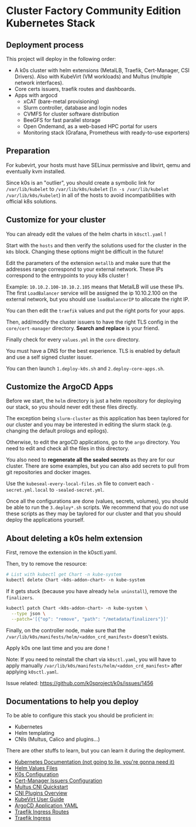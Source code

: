 # Cluster Factory Community Edition Kubernetes Stack

## Deployment process

This project will deploy in the following order:

* A k0s cluster with helm extensions (MetalLB, Traefik, Cert-Manager, CSI Drivers). Also with KubeVirt (VM workloads) and Multus (multiple network interfaces).
* Core certs issuers, traefik routes and dashboards.
* Apps with argocd
  * xCAT (bare-metal provisioning)
  * Slurm controller, database and login nodes
  * CVMFS for cluster software distribution
  * BeeGFS for fast parallel storage
  * Open Ondemand, as a web-based HPC portal for users
  * Monitoring stack (Grafana, Prometheus with ready-to-use exporters)

## Preparation

For kubevirt, your hosts must have SELinux permissive and libvirt, qemu and eventually kvm installed.

Since k0s is an "outlier", you should create a symbolic link for `/var/lib/kubelet` to `/var/lib/k0s/kubelet` (`ln -s /var/lib/kubelet /var/lib/k0s/kubelet`) in all of the hosts to avoid incompatibilities with official k8s solutions.

## Customize for your cluster

You can already edit the values of the helm charts in `k0sctl.yaml` !

Start with the `hosts` and then verify the solutions used for the cluster in the `k0s` block. Changing these options might be difficult in the future!

Edit the parameters of the extension `metallb` and make sure that the addresses range correspond to your external network. These IPs correspond to the entrypoints to youy k8s cluster !

Example: `10.10.2.100-10.10.2.105` means that MetalLB will use these IPs. The first `LoadBalancer` service will be assigned the ip 10.10.2.100 on the external network, but you should use `loadBalancerIP` to allocate the right IP.

You can then edit the `traefik` values and put the right ports for your apps.

Then, add/modify the cluster issuers to have the right TLS config in the `core/cert-manager` directory. **Search and replace** is your friend.

Finally check for every `values.yml` in the `core` directory.

You must have a DNS for the best experience. TLS is enabled by default and use a self signed cluster issuer.

You can then launch `1.deploy-k0s.sh` and `2.deploy-core-apps.sh`.

## Customize the ArgoCD Apps

Before we start, the `helm` directory is just a helm repository for deploying our stack, so you should never edit these files directly.

The exception being `slurm-cluster` as this application has been taylored for our cluster and you may be interested in editing the slurm stack (e.g. changing the default prologs and epilogs).

Otherwise, to edit the argoCD applications, go to the `argo` directory. You need to edit and check all the files in this directory.

You also need to **regenerate all the sealed secrets** as they are for our cluster. There are some examples, but you can also add secrets to pull from git repositories and docker images.

Use the `kubeseal-every-local-files.sh` file to convert each `-secret.yml.local` to `-sealed-secret.yml`.

Once all the configurations are done (values, secrets, volumes), you should be able to run the `3.deploy*.sh` scripts. We recommend that you do not use these scripts as they may be taylored for our cluster and that you should deploy the applications yourself.

## About deleting a k0s helm extension

First, remove the extension in the k0sctl.yaml.

Then, try to remove the resource:

```sh
# List with kubectl get Chart -n kube-system
kubectl delete Chart <k0s-addon-chart> -n kube-system
```

If it gets stuck (because you have already `helm uninstall`), remove the `finalizers`.

```sh
kubectl patch Chart <k0s-addon-chart> -n kube-system \
  --type json \
  --patch='[{"op": "remove", "path": "/metadata/finalizers"}]'
```

Finally, on the controller node, make sure that the `/var/lib/k0s/manifests/helm/<addon_crd_manifest>` doesn't exists.

Apply k0s one last time and you are done !

Note: If you need to reinstall the chart via `k0sctl.yaml`, you will have to apply manually `/var/lib/k0s/manifests/helm/<addon_crd_manifest>` after applying `k0sctl.yaml`.

Issue related: https://github.com/k0sproject/k0s/issues/1456

## Documentations to help you deploy

To be able to configure this stack you should be proficient in:

- Kubernetes
- Helm templating
- CNIs (Multus, Calico and plugins...)

There are other stuffs to learn, but you can learn it during the deployment.

- [Kubernetes Documentation (not going to lie, you're gonna need it)](https://kubernetes.io/docs/concepts/)
- [Helm Values Files](https://helm.sh/docs/chart_template_guide/values_files/)
- [K0s Configuration](https://docs.k0sproject.io/v1.23.5+k0s.0/configuration/)
- [Cert-Manager Issuers Configuration](https://cert-manager.io/docs/configuration/)
- [Multus CNI Quickstart](https://github.com/k8snetworkplumbingwg/multus-cni/blob/master/docs/quickstart.md)
- [CNI Plugins Overview](https://www.cni.dev/plugins/current/)
- [KubeVirt User Guide](https://kubevirt.io/user-guide/)
- [ArgoCD Application YAML](https://github.com/argoproj/argo-cd/blob/master/docs/operator-manual/application.yaml)
- [Traefik Ingress Routes](https://doc.traefik.io/traefik/routing/providers/kubernetes-crd/)
- [Traefik Ingress](https://doc.traefik.io/traefik/routing/providers/kubernetes-ingress/)
